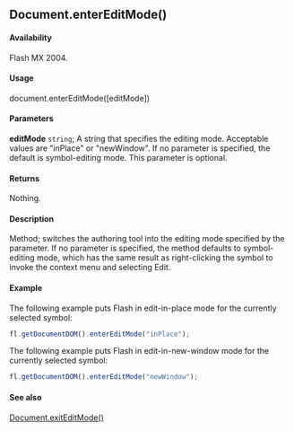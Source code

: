 ## Document.enterEditMode()

#### Availability

Flash MX 2004.

#### Usage

document.enterEditMode([editMode])

#### Parameters

**editMode** `string`; A string that specifies the editing mode. Acceptable values are "inPlace" or "newWindow". If no parameter is specified, the default is symbol-editing mode. This parameter is optional.

#### Returns

Nothing.

#### Description

Method; switches the authoring tool into the editing mode specified by the parameter. If no parameter is specified, the method defaults to symbol-editing mode, which has the same result as right-clicking the symbol to invoke the context menu and selecting Edit.

#### Example

The following example puts Flash in edit-in-place mode for the currently selected symbol:

```javascript
fl.getDocumentDOM().enterEditMode("inPlace");
```

The following example puts Flash in edit-in-new-window mode for the currently selected symbol:

```javascript
fl.getDocumentDOM().enterEditMode("newWindow");
```

#### See also

[Document.exitEditMode()](../Document_object/Document61.md)
